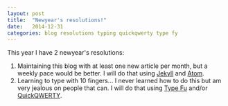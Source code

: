 ```yaml
---
layout: post
title:  "Newyear's resolutions!"
date:   2014-12-31
categories: blog resolutions typing quickqwerty type fy
---
```

This year I have 2 newyear's resolutions:

1. Maintaining this blog with at least one new article per month, but a weekly pace would be better. I will do that using [Jekyll][jekyll] and [Atom][atom].
2. Learning to type with 10 fingers... I never learned how to do this but am very jealous on people that can. I will do that using [Type Fu][type-fu] and/or [QuickQWERTY][quickqwerty].

[type-fu]:     http://type-fu.com/
[quickqwerty]: http://quickqwerty.com/
[jekyll]: https://github.com/jekyll/jekyll
[atom]:        https://atom.io/
